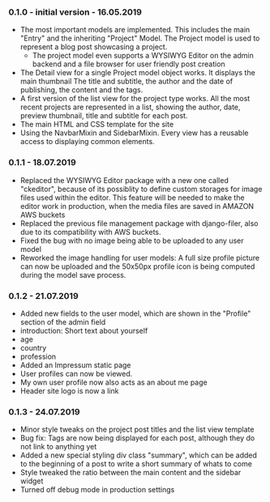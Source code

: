 ### 0.1.0 - initial version - 16.05.2019

- The most important models are implemented. This includes the main "Entry" and the 
inheriting "Project" Model. The Project model is used to represent a blog post showcasing 
a project.
    - The project model even supports a WYSIWYG Editor on the admin backend and a file 
    browser for user friendly post creation
- The Detail view for a single Project model object works. It displays the main thumbnail 
The title and subtitle, the author and the date of publishing, the content and the tags.
- A first version of the list view for the project type works. All the most recent projects 
are represented in a list, showing the author, date, preview thumbnail, title and subtitle 
for each post.
- The main HTML and CSS template for the site
- Using the NavbarMixin and SidebarMixin. Every view has a reusable access to displaying 
common elements.

### 0.1.1 - 18.07.2019

- Replaced the WYSIWYG Editor package with a new one called "ckeditor", because of its possiblity 
to define custom storages for image files used within the editor. This feature will be needed to make 
the editor work in production, when the media files are saved in AMAZON AWS buckets
- Replaced the previous file management package with django-filer, also due to its compatibility 
with AWS buckets.
- Fixed the bug with no image being able to be uploaded to any user model
- Reworked the image handling for user models: A full size profile picture can now be uploaded and the 
50x50px profile icon is being computed during the model save process.

### 0.1.2 - 21.07.2019

- Added new fields to the user model, which are shown in the "Profile" section of the admin field
 - introduction: Short text about yourself
 - age
 - country
 - profession
- Added an Impressum static page 
- User profiles can now be viewed.
 - My own user profile now also acts as an about me page
- Header site logo is now a link

### 0.1.3 - 24.07.2019

- Minor style tweaks on the project post titles and the list view template
- Bug fix: Tags are now being displayed for each post, although they do not link to anything yet
- Added a new special styling div class "summary", which can be added to the beginning of a post
to write a short summary of whats to come
- Style tweaked the ratio between the main content and the sidebar widget
- Turned off debug mode in production settings
